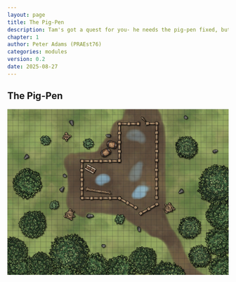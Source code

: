 ```yaml
---
layout: page
title: The Pig-Pen
description: Tam's got a quest for you- he needs the pig-pen fixed, but first you've got to deal with the pigs...
chapter: 1
author: Peter Adams (PRAEst76)
categories: modules
version: 0.2
date: 2025-08-27
---
```

## The Pig-Pen

![Map of the Pig Pen](maps/pigpen.jpg)

